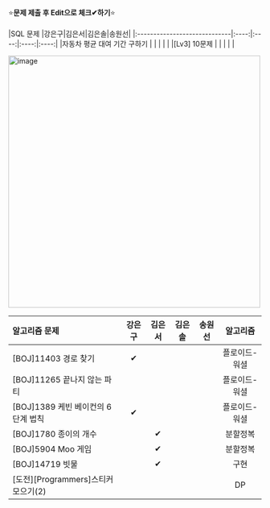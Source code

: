 ⭐**문제 제출 후 Edit으로 체크✔하기**⭐<br/><br/>
|SQL 문제                      |강은구|김은서|김은솔|송원선|
|:-----------------------------|:----:|:----:|:----:|:----:|
|자동차 평균 대여 기간 구하기    |      |      |      |      | 
|[Lv3] 10문제                  |      |      |      |      | 

<img width="501" alt="image" src="https://github.com/kimeunseo58/Coding_practice/assets/74243990/0a4b7ffa-fc84-469f-8392-f90ae0595b78">

|알고리즘 문제                       |강은구|김은서|김은솔|송원선|알고리즘|
|:----------------------------------|:----:|:----:|:----:|:----:|:-----:|
|[BOJ]11403 경로 찾기                |  ✔   |      |      |      |플로이드-워셜|
|[BOJ]11265 끝나지 않는 파티         |      |      |      |      |플로이드-워셜|
|[BOJ]1389 케빈 베이컨의 6단계 법칙  |  ✔ |      |      |      |플로이드-워셜|
|[BOJ]1780 종이의 개수               |      |  ✔  |      |      |분할정복|
|[BOJ]5904 Moo 게임                 |      |  ✔  |      |      |분할정복|
|[BOJ]14719 빗물                    |      | ✔   |      |      |구현   |
|[도전][Programmers]스티커 모으기(2) |      |      |      |      |DP     |
